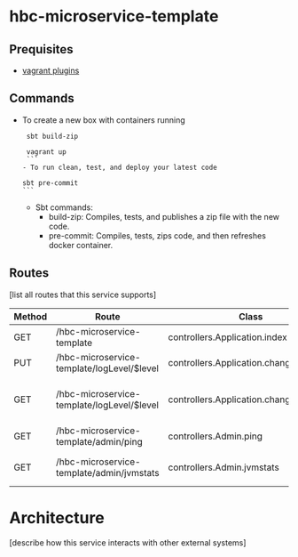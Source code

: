 # hbc-microservice-template

## Prequisites
- [vagrant plugins](#https://github.com/saksdirect/HBCPlatformDocs/tree/master/gettingStarted/backendDevWorkstation#install-vagrant-plugins)

## Commands
- To create a new box with containers running

     ```
      sbt build-zip
      
      vagrant up
      ```
  - To run clean, test, and deploy your latest code

     ```
      sbt pre-commit
      ```
  - Sbt commands:
     - build-zip: Compiles, tests, and publishes a zip file with the new code.
     - pre-commit: Compiles, tests, zips code, and then refreshes docker container.

## Routes

[list all routes that this service supports]

| Method | Route | Class | Description
| ------ | ----- | ----- | -----------
| GET | /hbc-microservice-template | controllers.Application.index | Index Page
| PUT | /hbc-microservice-template/logLevel/$level | controllers.Application.changeLogLevel | Change Log Level
| GET | /hbc-microservice-template/logLevel/$level | controllers.Application.changeLogLevel | Change Log Level (Convenient Method)
| GET | /hbc-microservice-template/admin/ping | controllers.Admin.ping | Ping Service
| GET | /hbc-microservice-template/admin/jvmstats | controllers.Admin.jvmstats | Display current JVM Stats


# Architecture

[describe how this service interacts with other external systems]
